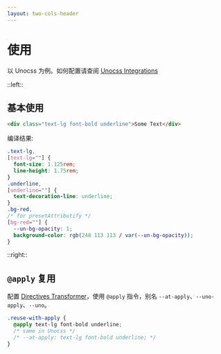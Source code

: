 ```yaml
---
layout: two-cols-header
---
```


# 使用

以 Unocss 为例。如何配置请查阅 [Unocss Integrations](https://unocss.dev/integrations/)

::left::

## 基本使用

```html
<div class="text-lg font-bold underline">Some Text</div>
```

编译结果:

```css
.text-lg,
[text-lg=""] {
  font-size: 1.125rem;
  line-height: 1.75rem;
}
.underline,
[underline=""] {
  text-decoration-line: underline;
}
.bg-red,
/* for presetAttributify */
[bg-red=""] {
  --un-bg-opacity: 1;
  background-color: rgb(248 113 113 / var(--un-bg-opacity));
}
```

::right::

## `@apply` 复用

配置 [Directives Transformer](https://unocss.dev/transformers/directives)，使用 `@apply` 指令，别名 `--at-apply`、`--uno-apply`、`--uno`。

```css
.reuse-with-apply {
  @apply text-lg font-bold underline;
  /* same in Unocss */
  /* --at-apply: text-lg font-bold underline; */
}
```
